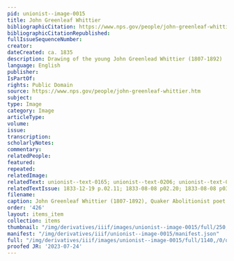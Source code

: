 ```yaml
---
pid: unionist--image-0015
title: John Greenleaf Whittier
bibliographicCitation: https://www.nps.gov/people/john-greenleaf-whittier.htm
bibliographicCitationRepublished: 
fullIssueSequenceNumber: 
creator: 
dateCreated: ca. 1835
description: Drawing of the young John Greenlead Whittier (1807-1892)
language: English
publisher: 
IsPartOf: 
rights: Public Domain
source: https://www.nps.gov/people/john-greenleaf-whittier.htm
subject: 
type: Image
category: Image
articleType: 
volume: 
issue: 
transcription: 
scholarlyNotes: 
commentary: 
relatedPeople: 
featured: 
repeated: 
relatedImage: 
relatedText: unionist--text-0165; unionist--text-0206; unionist--text-0034; unionist--text-0052
relatedTextIssue: 1833-12-19 p.02.11; 1833-08-08 p02.20; 1833-08-08 p03.38
filename: 
caption: John Greenleaf Whittier (1807-1892), Quaker Abolitionist poet.
order: '426'
layout: items_item
collection: items
thumbnail: "/img/derivatives/iiif/images/unionist--image-0015/full/250,/0/default.jpg"
manifest: "/img/derivatives/iiif/unionist--image-0015/manifest.json"
full: "/img/derivatives/iiif/images/unionist--image-0015/full/1140,/0/default.jpg"
proofed JR: '2023-07-24'
---
```

